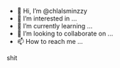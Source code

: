 - 👋 Hi, I’m @chlalsminzzy
- 👀 I’m interested in ...
- 🌱 I’m currently learning ...
- 💞️ I’m looking to collaborate on ...
- 📫 How to reach me ...

<!---
chlalsminzzy/chlalsminzzy is a ✨ special ✨ repository because its `README.md` (this file) appears on your GitHub profile.
You can click the Preview link to take a look at your changes.
--->

shit
